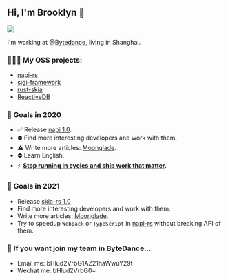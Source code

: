 ## Hi, I'm Brooklyn 🦀

<img src="https://github-readme-stats.vercel.app/api?username=Brooooooklyn&show_icons=true&theme=radical" />

I'm working at [@Bytedance](https://github.com/bytedance), living in Shanghai.

### 🧑🏽‍💻 My OSS projects: 
- [napi-rs](https://github.com/napi-rs)
- [sigi-framework](https://github.com/sigi-framework)
- [rust-skia](https://github.com/rust-skia)
- [ReactiveDB](https://github.com/ReactiveDB)

### 🚀 Goals in 2020
- ✅ Release [napi 1.0](https://github.com/napi-rs/napi-rs/milestone/1).
- ⛔️ Find more interesting developers and work with them.
- ⚠️ Write more articles: [Moonglade](https://lynvv.xyz/).
- ⛔️ Learn English.
- ⚡️ **[Stop running in cycles and ship work that matter](https://basecamp.com/shapeup).**

### 🚀 Goals in 2021
- Release [skia-rs 1.0](https://github.com/Brooooooklyn/skia-rs/issues/113)
- Find more interesting developers and work with them.
- Write more articles: [Moonglade](https://lynvv.xyz/).
- Try to speedup `Webpack` or `TypeScript` in [napi-rs](https://github.com/napi-rs) without breaking API of them.

### 👀 If you want join my team in ByteDance...

- Email me: bHlud2VrbG1AZ21haWwuY29t
- Wechat me: bHlud2VrbG0=
